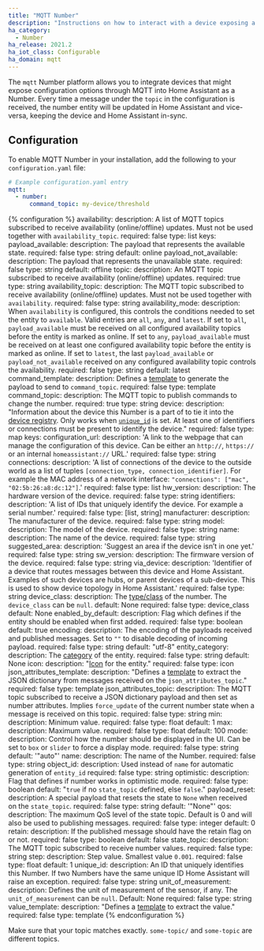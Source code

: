 ```yaml
---
title: "MQTT Number"
description: "Instructions on how to interact with a device exposing a Number through MQTT from within Home Assistant."
ha_category:
  - Number
ha_release: 2021.2
ha_iot_class: Configurable
ha_domain: mqtt
---
```


The `mqtt` Number platform allows you to integrate devices that might expose configuration options through MQTT into Home Assistant as a Number. Every time a message under the `topic` in the configuration is received, the number entity will be updated in Home Assistant and vice-versa, keeping the device and Home Assistant in-sync.

## Configuration

<a id='new_format'></a>

To enable MQTT Number in your installation, add the following to your `configuration.yaml` file:

```yaml
# Example configuration.yaml entry
mqtt:
  - number:
      command_topic: my-device/threshold
```

{% configuration %}
availability:
  description: A list of MQTT topics subscribed to receive availability (online/offline) updates. Must not be used together with `availability_topic`.
  required: false
  type: list
  keys:
    payload_available:
      description: The payload that represents the available state.
      required: false
      type: string
      default: online
    payload_not_available:
      description: The payload that represents the unavailable state.
      required: false
      type: string
      default: offline
    topic:
      description: An MQTT topic subscribed to receive availability (online/offline) updates.
      required: true
      type: string
availability_topic:
  description: The MQTT topic subscribed to receive availability (online/offline) updates. Must not be used together with `availability`.
  required: false
  type: string
availability_mode:
   description: When `availability` is configured, this controls the conditions needed to set the entity to `available`. Valid entries are `all`, `any`, and `latest`. If set to `all`, `payload_available` must be received on all configured availability topics before the entity is marked as online. If set to `any`, `payload_available` must be received on at least one configured availability topic before the entity is marked as online. If set to `latest`, the last `payload_available` or `payload_not_available` received on any configured availability topic controls the availability.
   required: false
   type: string
   default: latest
command_template:
  description: Defines a [template](/docs/configuration/templating/#using-templates-with-the-mqtt-integration) to generate the payload to send to `command_topic`.
  required: false
  type: template
command_topic:
  description: The MQTT topic to publish commands to change the number.
  required: true
  type: string
device:
  description: "Information about the device this Number is a part of to tie it into the [device registry](https://developers.home-assistant.io/docs/en/device_registry_index.html). Only works when [`unique_id`](#unique_id) is set. At least one of identifiers or connections must be present to identify the device."
  required: false
  type: map
  keys:
    configuration_url:
      description: 'A link to the webpage that can manage the configuration of this device. Can be either an `http://`, `https://` or an internal `homeassistant://` URL.'
      required: false
      type: string
    connections:
      description: 'A list of connections of the device to the outside world as a list of tuples `[connection_type, connection_identifier]`. For example the MAC address of a network interface: `"connections": ["mac", "02:5b:26:a8:dc:12"]`.'
      required: false
      type: list
    hw_version:
      description: The hardware version of the device.
      required: false
      type: string
    identifiers:
      description: 'A list of IDs that uniquely identify the device. For example a serial number.'
      required: false
      type: [list, string]
    manufacturer:
      description: The manufacturer of the device.
      required: false
      type: string
    model:
      description: The model of the device.
      required: false
      type: string
    name:
      description: The name of the device.
      required: false
      type: string
    suggested_area:
      description: 'Suggest an area if the device isn’t in one yet.'
      required: false
      type: string
    sw_version:
      description: The firmware version of the device.
      required: false
      type: string
    via_device:
      description: 'Identifier of a device that routes messages between this device and Home Assistant. Examples of such devices are hubs, or parent devices of a sub-device. This is used to show device topology in Home Assistant.'
      required: false
      type: string
device_class:
  description: The [type/class](/integrations/number/#device-class) of the number. The `device_class` can be `null`.
  default: None
  required: false
  type: device_class
  default: None
enabled_by_default:
  description: Flag which defines if the entity should be enabled when first added.
  required: false
  type: boolean
  default: true
encoding:
  description: The encoding of the payloads received and published messages. Set to `""` to disable decoding of incoming payload.
  required: false
  type: string
  default: "utf-8"
entity_category:
  description: The [category](https://developers.home-assistant.io/docs/core/entity#generic-properties) of the entity.
  required: false
  type: string
  default: None
icon:
  description: "[Icon](/docs/configuration/customizing-devices/#icon) for the entity."
  required: false
  type: icon
json_attributes_template:
  description: "Defines a [template](/docs/configuration/templating/#using-templates-with-the-mqtt-integration) to extract the JSON dictionary from messages received on the `json_attributes_topic`."
  required: false
  type: template
json_attributes_topic:
  description: The MQTT topic subscribed to receive a JSON dictionary payload and then set as number attributes. Implies `force_update` of the current number state when a message is received on this topic.
  required: false
  type: string
min:
  description: Minimum value.
  required: false
  type: float
  default: 1
max:
  description: Maximum value.
  required: false
  type: float
  default: 100
mode:
  description: Control how the number should be displayed in the UI. Can be set to `box` or `slider` to force a display mode.
  required: false
  type: string
  default: '"auto"'
name:
  description: The name of the Number.
  required: false
  type: string
object_id:
  description: Used instead of `name` for automatic generation of `entity_id`
  required: false
  type: string
optimistic:
  description: Flag that defines if number works in optimistic mode.
  required: false
  type: boolean
  default: "`true` if no `state_topic` defined, else `false`."
payload_reset:
  description: A special payload that resets the state to `None` when received on the `state_topic`.
  required: false
  type: string
  default: '"None"'
qos:
  description: The maximum QoS level of the state topic. Default is 0 and will also be used to publishing messages.
  required: false
  type: integer
  default: 0
retain:
  description: If the published message should have the retain flag on or not.
  required: false
  type: boolean
  default: false
state_topic:
  description: The MQTT topic subscribed to receive number values.
  required: false
  type: string
step:
  description: Step value. Smallest value `0.001`.
  required: false
  type: float
  default: 1
unique_id:
  description: An ID that uniquely identifies this Number. If two Numbers have the same unique ID Home Assistant will raise an exception.
  required: false
  type: string
unit_of_measurement:
  description: Defines the unit of measurement of the sensor, if any. The `unit_of_measurement` can be `null`.
  Default: None
  required: false
  type: string
value_template:
  description: "Defines a [template](/docs/configuration/templating/#using-templates-with-the-mqtt-integration) to extract the value."
  required: false
  type: template
{% endconfiguration %}

<div class='note warning'>

Make sure that your topic matches exactly. `some-topic/` and `some-topic` are different topics.

</div>
